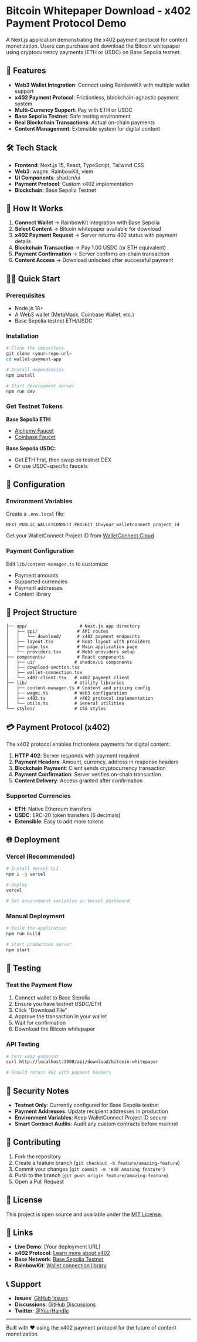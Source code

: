 # Bitcoin Whitepaper Download - x402 Payment Protocol Demo

A Next.js application demonstrating the x402 payment protocol for content monetization. Users can purchase and download the Bitcoin whitepaper using cryptocurrency payments (ETH or USDC) on Base Sepolia testnet.

## 🚀 Features

- **Web3 Wallet Integration**: Connect using RainbowKit with multiple wallet support
- **x402 Payment Protocol**: Frictionless, blockchain-agnostic payment system
- **Multi-Currency Support**: Pay with ETH or USDC
- **Base Sepolia Testnet**: Safe testing environment
- **Real Blockchain Transactions**: Actual on-chain payments
- **Content Management**: Extensible system for digital content

## 🛠 Tech Stack

- **Frontend**: Next.js 15, React, TypeScript, Tailwind CSS
- **Web3**: wagmi, RainbowKit, viem
- **UI Components**: shadcn/ui
- **Payment Protocol**: Custom x402 implementation
- **Blockchain**: Base Sepolia Testnet

## 🎯 How It Works

1. **Connect Wallet** → RainbowKit integration with Base Sepolia
2. **Select Content** → Bitcoin whitepaper available for download
3. **x402 Payment Request** → Server returns 402 status with payment details
4. **Blockchain Transaction** → Pay 1.00 USDC (or ETH equivalent)
5. **Payment Confirmation** → Server confirms on-chain transaction
6. **Content Access** → Download unlocked after successful payment

## 🏃‍♂️ Quick Start

### Prerequisites
- Node.js 18+
- A Web3 wallet (MetaMask, Coinbase Wallet, etc.)
- Base Sepolia testnet ETH/USDC

### Installation

```bash
# Clone the repository
git clone <your-repo-url>
cd wallet-payment-app

# Install dependencies
npm install

# Start development server
npm run dev
```

### Get Testnet Tokens

**Base Sepolia ETH:**
- [Alchemy Faucet](https://www.alchemy.com/faucets/base-sepolia)
- [Coinbase Faucet](https://www.coinbase.com/faucets/base-ethereum-sepolia-faucet)

**Base Sepolia USDC:**
- Get ETH first, then swap on testnet DEX
- Or use USDC-specific faucets

## 🔧 Configuration

### Environment Variables

Create a `.env.local` file:

```env
NEXT_PUBLIC_WALLETCONNECT_PROJECT_ID=your_walletconnect_project_id
```

Get your WalletConnect Project ID from [WalletConnect Cloud](https://cloud.walletconnect.com)

### Payment Configuration

Edit `lib/content-manager.ts` to customize:
- Payment amounts
- Supported currencies
- Payment addresses
- Content library

## 📁 Project Structure

```
├── app/                    # Next.js app directory
│   ├── api/               # API routes
│   │   └── download/      # x402 payment endpoints
│   ├── layout.tsx         # Root layout with providers
│   ├── page.tsx           # Main application page
│   └── providers.tsx      # Web3 providers setup
├── components/            # React components
│   ├── ui/               # shadcn/ui components
│   ├── download-section.tsx
│   ├── wallet-connection.tsx
│   └── x402-client.tsx   # x402 payment client
├── lib/                  # Utility libraries
│   ├── content-manager.ts # Content and pricing config
│   ├── wagmi.ts          # Web3 configuration
│   ├── x402.ts           # x402 protocol implementation
│   └── utils.ts          # General utilities
└── styles/               # CSS styles
```

## 💳 Payment Protocol (x402)

The x402 protocol enables frictionless payments for digital content:

1. **HTTP 402**: Server responds with payment required
2. **Payment Headers**: Amount, currency, address in response headers
3. **Blockchain Payment**: Client sends cryptocurrency transaction
4. **Payment Confirmation**: Server verifies on-chain transaction
5. **Content Delivery**: Access granted after confirmation

### Supported Currencies

- **ETH**: Native Ethereum transfers
- **USDC**: ERC-20 token transfers (6 decimals)
- **Extensible**: Easy to add more tokens

## 🌐 Deployment

### Vercel (Recommended)

```bash
# Install Vercel CLI
npm i -g vercel

# Deploy
vercel

# Set environment variables in Vercel dashboard
```

### Manual Deployment

```bash
# Build the application
npm run build

# Start production server
npm start
```

## 🧪 Testing

### Test the Payment Flow

1. Connect wallet to Base Sepolia
2. Ensure you have testnet USDC/ETH
3. Click "Download File"
4. Approve the transaction in your wallet
5. Wait for confirmation
6. Download the Bitcoin whitepaper

### API Testing

```bash
# Test x402 endpoint
curl http://localhost:3000/api/download/bitcoin-whitepaper

# Should return 402 with payment headers
```

## 🔐 Security Notes

- **Testnet Only**: Currently configured for Base Sepolia testnet
- **Payment Addresses**: Update recipient addresses in production
- **Environment Variables**: Keep WalletConnect Project ID secure
- **Smart Contract Audits**: Audit any custom contracts before mainnet

## 🤝 Contributing

1. Fork the repository
2. Create a feature branch (`git checkout -b feature/amazing-feature`)
3. Commit your changes (`git commit -m 'Add amazing feature'`)
4. Push to the branch (`git push origin feature/amazing-feature`)
5. Open a Pull Request

## 📜 License

This project is open source and available under the [MIT License](LICENSE).

## 🔗 Links

- **Live Demo**: [Your deployment URL]
- **x402 Protocol**: [Learn more about x402](https://github.com/interledger/rfcs/blob/master/0000-x402-payment-required.md)
- **Base Network**: [Base Sepolia Testnet](https://base.org/)
- **RainbowKit**: [Wallet connection library](https://www.rainbowkit.com/)

## 📞 Support

- **Issues**: [GitHub Issues](../../issues)
- **Discussions**: [GitHub Discussions](../../discussions)
- **Twitter**: [@YourHandle](https://twitter.com/yourhandle)

---

Built with ❤️ using the x402 payment protocol for the future of content monetization.
